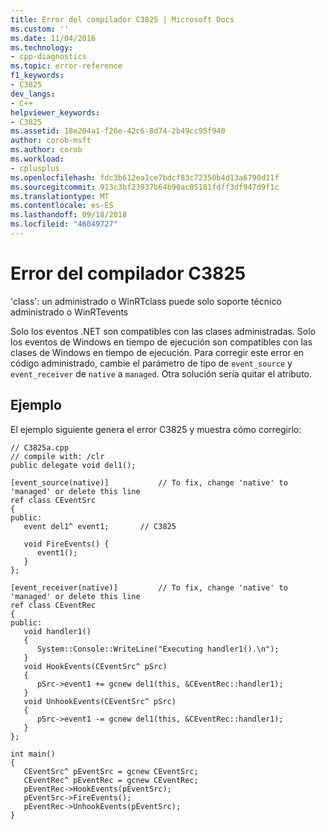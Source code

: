```yaml
---
title: Error del compilador C3825 | Microsoft Docs
ms.custom: ''
ms.date: 11/04/2016
ms.technology:
- cpp-diagnostics
ms.topic: error-reference
f1_keywords:
- C3825
dev_langs:
- C++
helpviewer_keywords:
- C3825
ms.assetid: 18e204a1-f26e-42c6-8d74-2b49cc95f940
author: corob-msft
ms.author: corob
ms.workload:
- cplusplus
ms.openlocfilehash: fdc3b612ea1ce7bdcf83c72350b4d13a6790d11f
ms.sourcegitcommit: 913c3bf23937b64b90ac05181fdff3df947d9f1c
ms.translationtype: MT
ms.contentlocale: es-ES
ms.lasthandoff: 09/18/2018
ms.locfileid: "46049727"
---
```

# <a name="compiler-error-c3825"></a>Error del compilador C3825

'class': un administrado o WinRTclass puede solo soporte técnico administrado o WinRTevents

Solo los eventos .NET son compatibles con las clases administradas. Solo los eventos de Windows en tiempo de ejecución son compatibles con las clases de Windows en tiempo de ejecución. Para corregir este error en código administrado, cambie el parámetro de tipo de `event_source` y `event_receiver` de `native` a `managed`. Otra solución sería quitar el atributo.

## <a name="example"></a>Ejemplo

El ejemplo siguiente genera el error C3825 y muestra cómo corregirlo:

```
// C3825a.cpp
// compile with: /clr
public delegate void del1();

[event_source(native)]           // To fix, change 'native' to 'managed' or delete this line
ref class CEventSrc
{
public:
   event del1^ event1;       // C3825

   void FireEvents() {
      event1();
   }
};

[event_receiver(native)]         // To fix, change 'native' to 'managed' or delete this line
ref class CEventRec
{
public:
   void handler1()
   {
      System::Console::WriteLine("Executing handler1().\n");
   }
   void HookEvents(CEventSrc^ pSrc)
   {
      pSrc->event1 += gcnew del1(this, &CEventRec::handler1);
   }
   void UnhookEvents(CEventSrc^ pSrc)
   {
      pSrc->event1 -= gcnew del1(this, &CEventRec::handler1);
   }
};

int main()
{
   CEventSrc^ pEventSrc = gcnew CEventSrc;
   CEventRec^ pEventRec = gcnew CEventRec;
   pEventRec->HookEvents(pEventSrc);
   pEventSrc->FireEvents();
   pEventRec->UnhookEvents(pEventSrc);
}
```